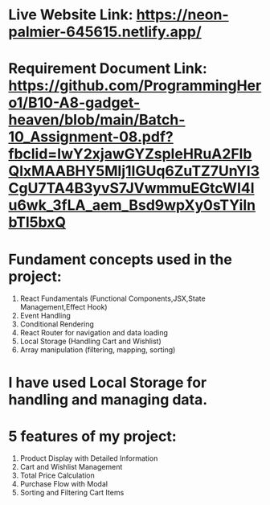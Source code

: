 # Live Website Link: https://neon-palmier-645615.netlify.app/

# Requirement Document Link: https://github.com/ProgrammingHero1/B10-A8-gadget-heaven/blob/main/Batch-10_Assignment-08.pdf?fbclid=IwY2xjawGYZspleHRuA2FlbQIxMAABHY5Mlj1IGUq6ZuTZ7UnYI3CgU7TA4B3yvS7JVwmmuEGtcWI4lu6wk_3fLA_aem_Bsd9wpXy0sTYilnbTl5bxQ

# Fundament concepts used in the project:
1. React Fundamentals (Functional Components,JSX,State Management,Effect Hook)
2. Event Handling
3. Conditional Rendering
4. React Router for navigation and data loading
5. Local Storage (Handling Cart and Wishlist)
6. Array manipulation (filtering, mapping, sorting)

# I have used Local Storage for handling and managing data.
# 5 features of my project:
1. Product Display with Detailed Information
2. Cart and Wishlist Management
3. Total Price Calculation
4. Purchase Flow with Modal
5. Sorting and Filtering Cart Items 


